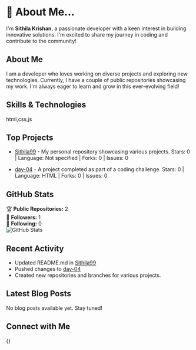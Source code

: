 # 💫 About Me...

I'm **Sithila Krishan**, a passionate developer with a keen interest in building innovative solutions. I'm excited to share my journey in coding and contribute to the community!

## About Me

I am a developer who loves working on diverse projects and exploring new technologies. Currently, I have a couple of public repositories showcasing my work. I'm always eager to learn and grow in this ever-evolving field!

## Skills & Technologies

html,css,js

## Top Projects

- [Sithila99](https://github.com/Sithila99/Sithila99) - My personal repository showcasing various projects. 
  Stars: 0 | Language: Not specified | Forks: 0 | Issues: 0  

- [day-04](https://github.com/Sithila99/day-04) - A project completed as part of a coding challenge. 
  Stars: 0 | Language: HTML | Forks: 0 | Issues: 0

## GitHub Stats

🏆 **Public Repositories:** 2  
👥 **Followers:** 1  
👤 **Following:** 0  
![GitHub Stats](https://github-readme-stats.vercel.app/api?username=Sithila99&show_icons=true&theme=radical)

## Recent Activity

- Updated README.md in [Sithila99](https://github.com/Sithila99/Sithila99)  
- Pushed changes to [day-04](https://github.com/Sithila99/day-04)  
- Created new repositories and branches for various projects.

## Latest Blog Posts

No blog posts available yet. Stay tuned!

## Connect with Me

{}
